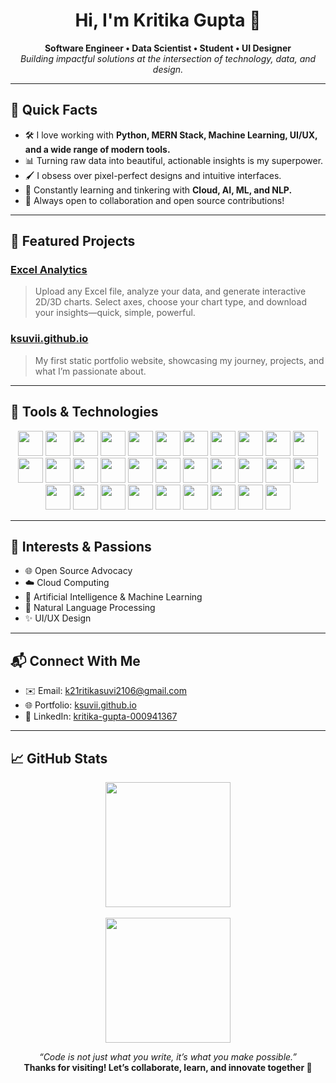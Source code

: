 <h1 align="center">Hi, I'm Kritika Gupta 👋</h1>
<p align="center">
  <b>Software Engineer • Data Scientist • Student • UI Designer</b><br>
  <i>Building impactful solutions at the intersection of technology, data, and design.</i>
</p>

---

## 🚀 Quick Facts

- 🛠️ I love working with **Python, MERN Stack, Machine Learning, UI/UX, and a wide range of modern tools.**
- 📊 Turning raw data into beautiful, actionable insights is my superpower.
- 🖌️ I obsess over pixel-perfect designs and intuitive interfaces.
- 🌱 Constantly learning and tinkering with **Cloud, AI, ML, and NLP.**
- 🤝 Always open to collaboration and open source contributions!

---

## 🌟 Featured Projects

### [Excel Analytics](https://github.com/ksuvii21/Excel-Analytics)
> Upload any Excel file, analyze your data, and generate interactive 2D/3D charts. Select axes, choose your chart type, and download your insights—quick, simple, powerful.

### [ksuvii.github.io](https://ksuvii21.github.io/ksuvii.github.io/)
> My first static portfolio website, showcasing my journey, projects, and what I’m passionate about.

---

## 🧰 Tools & Technologies

<p align="center">
  <!-- Programming Languages -->
  <img src="https://img.shields.io/badge/C-00427E?style=flat-square&logo=c&logoColor=white" height="40"/>
  <img src="https://img.shields.io/badge/C++-00599C?style=flat-square&logo=c%2B%2B&logoColor=white" height="40"/>
  <img src="https://img.shields.io/badge/Java-007396?style=flat-square&logo=java&logoColor=white" height="40"/>
  <img src="https://img.shields.io/badge/JavaScript-F7DF1E?style=flat-square&logo=javascript&logoColor=black" height="40"/>
  <img src="https://img.shields.io/badge/Python-3776AB?style=flat-square&logo=python&logoColor=white" height="40"/>
  <img src="https://img.shields.io/badge/TypeScript-3178C6?style=flat-square&logo=typescript&logoColor=white" height="40"/>
  <!-- Web & JS Frameworks -->
  <img src="https://img.shields.io/badge/Vue.js-35495E?style=flat-square&logo=vue-dot-js&logoColor=4FC08D" height="40"/>
  <img src="https://img.shields.io/badge/React-20232A?style=flat-square&logo=react&logoColor=61DAFB" height="40"/>
  <img src="https://img.shields.io/badge/Angular.js-E23237?style=flat-square&logo=angularjs&logoColor=white" height="40"/>
  <img src="https://img.shields.io/badge/Bootstrap-7952B3?style=flat-square&logo=bootstrap&logoColor=white" height="40"/>
  <img src="https://img.shields.io/badge/TailwindCSS-06B6D4?style=flat-square&logo=tailwind-css&logoColor=white" height="40"/>
  <img src="https://img.shields.io/badge/Node.js-339933?style=flat-square&logo=node-dot-js&logoColor=white" height="40"/>
  <img src="https://img.shields.io/badge/Express.js-000000?style=flat-square&logo=express&logoColor=white" height="40"/>
  <img src="https://img.shields.io/badge/GraphQL-E10098?style=flat-square&logo=graphql&logoColor=white" height="40"/>
  <!-- Data Science & ML -->
  <img src="https://img.shields.io/badge/OpenCV-5C3EE8?style=flat-square&logo=opencv&logoColor=white" height="40"/>
  <img src="https://img.shields.io/badge/Pandas-150458?style=flat-square&logo=pandas&logoColor=white" height="40"/>
  <img src="https://img.shields.io/badge/TensorFlow-FF6F00?style=flat-square&logo=tensorflow&logoColor=white" height="40"/>
  <img src="https://img.shields.io/badge/Turtle-3B6C4C?style=flat-square&logo=python&logoColor=white" height="40"/>
  <img src="https://img.shields.io/badge/Flask-000000?style=flat-square&logo=flask&logoColor=white" height="40"/>
  <!-- Databases -->
  <img src="https://img.shields.io/badge/MongoDB-4EA94B?style=flat-square&logo=mongodb&logoColor=white" height="40"/>
  <img src="https://img.shields.io/badge/MySQL-4479A1?style=flat-square&logo=mysql&logoColor=white" height="40"/>
  <img src="https://img.shields.io/badge/SQL-336791?style=flat-square&logo=postgresql&logoColor=white" height="40"/>
  <!-- Charts & Visualization -->
  <img src="https://img.shields.io/badge/Chart.js-FF6384?style=flat-square&logo=chartdotjs&logoColor=white" height="40"/>
  <img src="https://img.shields.io/badge/Three.js-000000?style=flat-square&logo=three-dot-js&logoColor=white" height="40"/>
  <!-- Cloud & Design -->
  <img src="https://img.shields.io/badge/Firebase-FFCA28?style=flat-square&logo=firebase&logoColor=black" height="40"/>
  <img src="https://img.shields.io/badge/Figma-F24E1E?style=flat-square&logo=figma&logoColor=white" height="40"/>
  <img src="https://img.shields.io/badge/Postman-FF6C37?style=flat-square&logo=postman&logoColor=white" height="40"/>
  <img src="https://img.shields.io/badge/Linux-FCC624?style=flat-square&logo=linux&logoColor=black" height="40"/>
  <img src="https://img.shields.io/badge/Git-F05032?style=flat-square&logo=git&logoColor=white" height="40"/>
  <!-- HTML & CSS -->
  <img src="https://img.shields.io/badge/HTML5-E34F26?style=flat-square&logo=html5&logoColor=white" height="40"/>
  <img src="https://img.shields.io/badge/CSS3-1572B6?style=flat-square&logo=css3&logoColor=white" height="40"/>
</p>

---

## 🎯 Interests & Passions

- 🌐 Open Source Advocacy
- ☁️ Cloud Computing
- 🤖 Artificial Intelligence & Machine Learning
- 💬 Natural Language Processing
- ✨ UI/UX Design

---

## 📬 Connect With Me

- ✉️ Email: [k21ritikasuvi2106@gmail.com](mailto:k21ritikasuvi2106@gmail.com)
- 🌐 Portfolio: [ksuvii.github.io](https://ksuvii21.github.io/ksuvii.github.io/)
- 💼 LinkedIn: [kritika-gupta-000941367](https://www.linkedin.com/in/kritika-gupta2106)

---

## 📈 GitHub Stats

<p align="center">
  <img src="https://github-readme-stats.vercel.app/api?username=ksuvii21&show_icons=true&theme=radical" height="200"/><br><br>
  <img src="https://github-readme-streak-stats.herokuapp.com/?user=ksuvii21&theme=radical" height="200"/>
</p>

<!--
✨ Add a fun fact or your favorite quote here!
-->

<p align="center">
  <i>“Code is not just what you write, it’s what you make possible.”</i><br>
  <b>Thanks for visiting! Let’s collaborate, learn, and innovate together 🚀</b>
</p>
